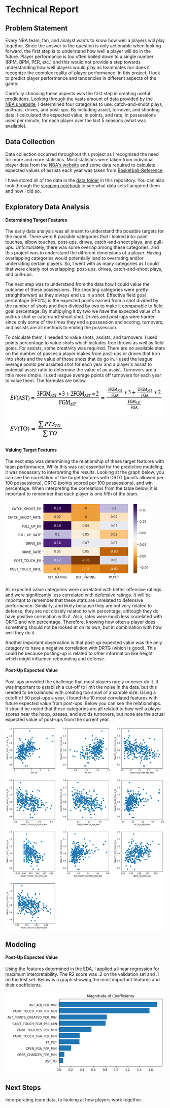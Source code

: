 # Technical Report
## Problem Statement

Every NBA team, fan, and analyst wants to know how well a players will play together. Since the answer to the question is only actionable when looking forward, the first step is to understand how well a player will do in the future. Player performance is too often boiled down to a single number (RPM, BPM, PER, etc.) and this would not provide a step towards understanding how well players would play as teammates nor does it recognize the complex reality of player performance. In this project, I look to predict player performance and tendencies in different aspects of the game.  

Carefully choosing these aspects was the first step in creating useful predictions. Looking through the vasts amount of data provided by the [NBA's website](https://www.NBA.com/stats), I determined four categories to use: catch-and-shoot plays, pull-ups, drives, and post-ups. By including assist, turnover, and shooting data, I calculated the expected value, in points, and rate, in possessions used per minute, for each player over the last 5 seasons (what was available).  

## Data Collection
Data collection occurred throughout this project as I recognized the need for more and more statistics. Most statistics were taken from individual player data from the [NBA's website](https://www.NBA.com/stats) and some data required to calculate expected values of assists each year was taken from [Basketball-Reference](https://www.basketball-reference.com).  

I have stored all of the data in the [data folder](./data) in this repository. You can also look through the [scraping notebook](./Data%20Gathering.ipynb) to see what data sets I acquired them and how I did so.  

## Exploratory Data Analysis
#### Determining Target Features
The early data analysis was all meant to understand the possible targets for the model. There were 8 possible categories that I looked into: paint touches, elbow touches, post-ups, drives, catch-and-shoot plays, and pull-ups. Unfortunately, there was some overlap among these categories, and this project was to understand the different dimensions of a player. Having overlapping categories would potentially lead to overrating and/or underrating certain players. So, I went with as many categories as I could that were clearly not overlapping: post-ups, drives, catch-and-shoot plays, and pull-ups.

The next step was to understand from the data how I could value the outcome of these possessions. The shooting categories were pretty straightforward as they always end up in a shot. Effective field goal percentage (EFG%) is the expected points earned from a shot divided by the number of shots and then divided by two to make it comparable to field goal percentage. By multiplying it by two we have the expected value of a pull-up shot or catch-and-shoot shot. Drives and post-ups were harder since only some of the times they end a possession and scoring, turnovers, and assists are all methods to ending the possession.

To calculate them, I needed to value shots, assists, and turnovers. I used points percentage to value shots which includes free throws as well as field goals. For assists, some creativity was required. There are no available stats on the number of passes a player makes from post-ups or drives that turn into shots and the value of those shots that do go in. I used the league average points per assisted shot for each year and a player's assist to potential assist ratio to determine the value of an assist. Turnovers are a little more simple. I used league average points off turnovers for each year to value them. The formulas are below.  
<img src="./images/EV_AST.png" alt="Expected Value Assist Formula" title="Expected Value Assist Formula" height="100" />  
<img src="./images/EV_TO.png" alt="Expected Value Turnover Formula" title="Expected Value Turnover Formula" height="75" />


#### Valuing Target Features

The next step was determining the relationship of these target features with team performance. While this was not essential for the predictive modeling, it was necessary to interpreting the results. Looking at the graph below, you can see the correlation of the target features with DRTG (points allowed per 100 possessions), ORTG (points scored per 100 possessions), and win percentage. When interpreting the correlations from the table below, it is important to remember that each player is one fifth of the team.

![Correlation Between Target Features and Team Performance](./images/category_rating_correlation.png)

All expected value categories were correlated with better offensive ratings and were significantly less correlated with defensive ratings. It will be important to remember that these stats are unrelated to defensive performance. Similarly, and likely because they are not very related to defense, they are not closely related to win percentage, although they do have positive correlation with it. Also, rates were much less correlated with ORTG and win percentage. Therefore, knowing how often a player does something should not be looked at on its own, but in combination with how well they do it.

Another important observation is that post-up expected value was the only category to have a negative correlation with DRTG (which is good). This could be because posting-up is related to other information like height which might influence rebounding and defense.

#### Post-Up Expected Value

Post-ups provided the challenge that most players rarely or never do it. It was important to establish a cut-off to limit the noise in the data, but this needed to be balanced with creating too small of a sample size. Using a cutoff of 50 post-ups a year, I found the 10 most correlated features with future expected value from post-ups. Below you can see the relationships. It should be noted that these categories are all related to how well a player scores near the hoop, passes, and avoids turnovers, but none are the actual expected value of post-ups from the current year.

![Graphs of Features Correlated to Post-Up Effective Value](./images/post_touch_correlations.png)

## Modeling
#### Post-Up Expected Value
Using the features determined in the EDA, I applied a linear regression for maximum interpretability. The R2 score was .2 on the validation set and .1 on the test set. Below is a graph showing the most important features and their coefficients.

![Graph with Post-Up Coefficients](./images/post_up_coefficients.png)

## Next Steps
Incorporating team data, to looking at how players work together.
